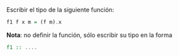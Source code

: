 Escribir el tipo de la siguiente función:

```Haskell
f1 f x m = (f m).x
```

**Nota**: no definir la función, sólo escribir su tipo en la forma

```Haskell
f1 :: ....
```
